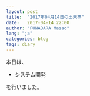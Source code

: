 ```yaml
---
layout: post
title:  "2017年04月14日の出来事"
date:   2017-04-14 22:00
author: "FUNABARA Masao"
lang: "ja"
categories: blog
tags: diary
---
```


本日は、

* システム開発

を行いました。
